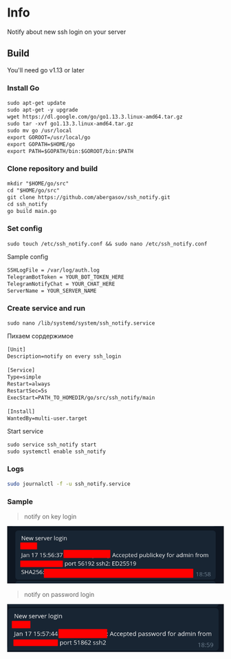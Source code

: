 # Info

Notify about new ssh login on your server

## Build
You'll need go v1.13 or later

### Install Go
```shell script
sudo apt-get update
sudo apt-get -y upgrade
wget https://dl.google.com/go/go1.13.3.linux-amd64.tar.gz
sudo tar -xvf go1.13.3.linux-amd64.tar.gz
sudo mv go /usr/local
export GOROOT=/usr/local/go
export GOPATH=$HOME/go
export PATH=$GOPATH/bin:$GOROOT/bin:$PATH
```

### Clone repository and build
```shell script
mkdir "$HOME/go/src"
cd "$HOME/go/src"
git clone https://github.com/abergasov/ssh_notify.git
cd ssh_notify
go build main.go
```

### Set config
```shell script
sudo touch /etc/ssh_notify.conf && sudo nano /etc/ssh_notify.conf 
```

Sample config 
```shell script
SSHLogFile = /var/log/auth.log
TelegramBotToken = YOUR_BOT_TOKEN_HERE
TelegramNotifyChat = YOUR_CHAT_HERE
ServerName = YOUR_SERVER_NAME
```

### Create service and run
```shell script
sudo nano /lib/systemd/system/ssh_notify.service
```
Пихаем сордержимое
```shell script
[Unit]
Description=notify on every ssh_login

[Service]
Type=simple
Restart=always
RestartSec=5s
ExecStart=PATH_TO_HOMEDIR/go/src/ssh_notify/main

[Install]
WantedBy=multi-user.target
```

Start service
```shell script
sudo service ssh_notify start
sudo systemctl enable ssh_notify
```

### Logs
```bash
sudo journalctl -f -u ssh_notify.service
```

### Sample
> notify on key login

![Repo_List](log_by_key.png)


> notify on password login

![Repo_List](log_by_pass.png)